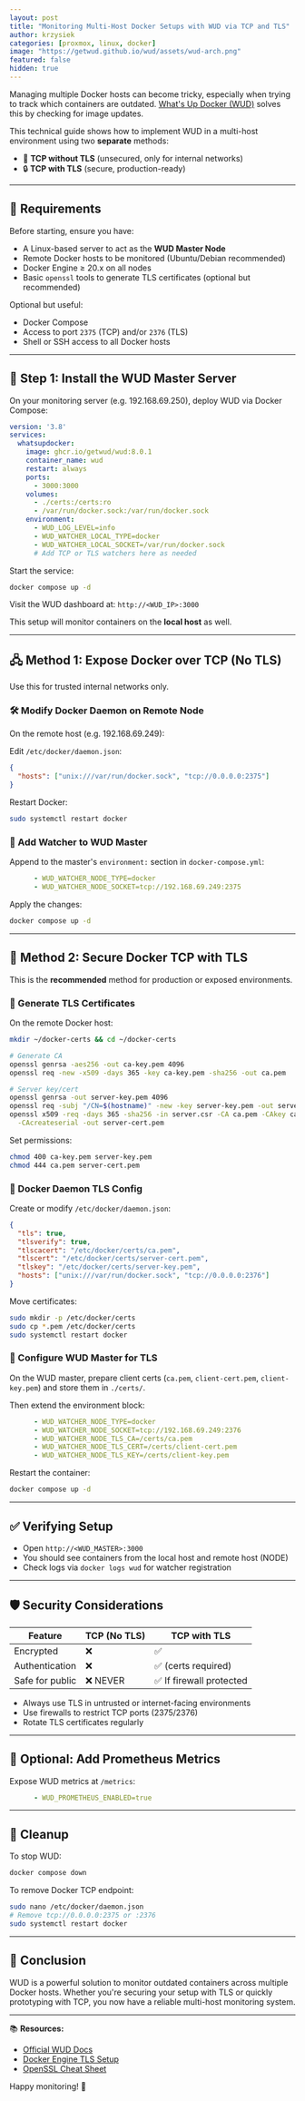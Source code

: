 ```yaml
---
layout: post
title: "Monitoring Multi-Host Docker Setups with WUD via TCP and TLS"
author: krzysiek
categories: [proxmox, linux, docker]
image: "https://getwud.github.io/wud/assets/wud-arch.png"
featured: false
hidden: true
---
```


Managing multiple Docker hosts can become tricky, especially when trying to track which containers are outdated. 
[What's Up Docker (WUD)](https://github.com/fmartinou/whats-up-docker) solves this by checking for image updates. 

This technical guide shows how to implement WUD in a multi-host environment using two **separate** methods:

* 🔌 **TCP without TLS** (unsecured, only for internal networks)
* 🔒 **TCP with TLS** (secure, production-ready)

---

## 🧰 Requirements

Before starting, ensure you have:

* A Linux-based server to act as the **WUD Master Node**
* Remote Docker hosts to be monitored (Ubuntu/Debian recommended)
* Docker Engine ≥ 20.x on all nodes
* Basic `openssl` tools to generate TLS certificates (optional but recommended)

Optional but useful:

* Docker Compose
* Access to port `2375` (TCP) and/or `2376` (TLS)
* Shell or SSH access to all Docker hosts

---

## 🧱 Step 1: Install the WUD Master Server

On your monitoring server (e.g. 192.168.69.250), deploy WUD via Docker Compose:

```yaml
version: '3.8'
services:
  whatsupdocker:
    image: ghcr.io/getwud/wud:8.0.1
    container_name: wud
    restart: always
    ports:
      - 3000:3000
    volumes:
      - ./certs:/certs:ro
      - /var/run/docker.sock:/var/run/docker.sock
    environment:
      - WUD_LOG_LEVEL=info
      - WUD_WATCHER_LOCAL_TYPE=docker
      - WUD_WATCHER_LOCAL_SOCKET=/var/run/docker.sock
      # Add TCP or TLS watchers here as needed
```

Start the service:

```bash
docker compose up -d
```

Visit the WUD dashboard at: `http://<WUD_IP>:3000`

This setup will monitor containers on the **local host** as well.

---

## 🖧 Method 1: Expose Docker over TCP (No TLS)

Use this for trusted internal networks only.

### 🛠 Modify Docker Daemon on Remote Node

On the remote host (e.g. 192.168.69.249):

Edit `/etc/docker/daemon.json`:

```json
{
  "hosts": ["unix:///var/run/docker.sock", "tcp://0.0.0.0:2375"]
}
```

Restart Docker:

```bash
sudo systemctl restart docker
```

### 📡 Add Watcher to WUD Master

Append to the master's `environment:` section in `docker-compose.yml`:

```yaml
      - WUD_WATCHER_NODE_TYPE=docker
      - WUD_WATCHER_NODE_SOCKET=tcp://192.168.69.249:2375
```

Apply the changes:

```bash
docker compose up -d
```

---

## 🔐 Method 2: Secure Docker TCP with TLS

This is the **recommended** method for production or exposed environments.

### 🔑 Generate TLS Certificates

On the remote Docker host:

```bash
mkdir ~/docker-certs && cd ~/docker-certs

# Generate CA
openssl genrsa -aes256 -out ca-key.pem 4096
openssl req -new -x509 -days 365 -key ca-key.pem -sha256 -out ca.pem

# Server key/cert
openssl genrsa -out server-key.pem 4096
openssl req -subj "/CN=$(hostname)" -new -key server-key.pem -out server.csr
openssl x509 -req -days 365 -sha256 -in server.csr -CA ca.pem -CAkey ca-key.pem \
  -CAcreateserial -out server-cert.pem
```

Set permissions:

```bash
chmod 400 ca-key.pem server-key.pem
chmod 444 ca.pem server-cert.pem
```

### 🔧 Docker Daemon TLS Config

Create or modify `/etc/docker/daemon.json`:

```json
{
  "tls": true,
  "tlsverify": true,
  "tlscacert": "/etc/docker/certs/ca.pem",
  "tlscert": "/etc/docker/certs/server-cert.pem",
  "tlskey": "/etc/docker/certs/server-key.pem",
  "hosts": ["unix:///var/run/docker.sock", "tcp://0.0.0.0:2376"]
}
```

Move certificates:

```bash
sudo mkdir -p /etc/docker/certs
sudo cp *.pem /etc/docker/certs
sudo systemctl restart docker
```

### 🧩 Configure WUD Master for TLS

On the WUD master, prepare client certs (`ca.pem`, `client-cert.pem`, `client-key.pem`) and store them in `./certs/`.

Then extend the environment block:

```yaml
      - WUD_WATCHER_NODE_TYPE=docker
      - WUD_WATCHER_NODE_SOCKET=tcp://192.168.69.249:2376
      - WUD_WATCHER_NODE_TLS_CA=/certs/ca.pem
      - WUD_WATCHER_NODE_TLS_CERT=/certs/client-cert.pem
      - WUD_WATCHER_NODE_TLS_KEY=/certs/client-key.pem
```

Restart the container:

```bash
docker compose up -d
```

---

## ✅ Verifying Setup

* Open `http://<WUD_MASTER>:3000`
* You should see containers from the local host and remote host (NODE)
* Check logs via `docker logs wud` for watcher registration

---

## 🛡 Security Considerations

| Feature         | TCP (No TLS) | TCP with TLS            |
| --------------- | ------------ | ----------------------- |
| Encrypted       | ❌            | ✅                       |
| Authentication  | ❌            | ✅ (certs required)      |
| Safe for public | ❌ NEVER      | ✅ If firewall protected |

* Always use TLS in untrusted or internet-facing environments
* Use firewalls to restrict TCP ports (2375/2376)
* Rotate TLS certificates regularly

---

## 🧪 Optional: Add Prometheus Metrics

Expose WUD metrics at `/metrics`:

```yaml
      - WUD_PROMETHEUS_ENABLED=true
```

---

## 🧼 Cleanup

To stop WUD:

```bash
docker compose down
```

To remove Docker TCP endpoint:

```bash
sudo nano /etc/docker/daemon.json
# Remove tcp://0.0.0.0:2375 or :2376
sudo systemctl restart docker
```

---

## 🏁 Conclusion

WUD is a powerful solution to monitor outdated containers across multiple Docker hosts. Whether you're securing your setup with TLS or quickly prototyping with TCP, you now have a reliable multi-host monitoring system.

---

📚 **Resources:**

* [Official WUD Docs](https://getwud.github.io/wud/#/configuration/watchers/)
* [Docker Engine TLS Setup](https://docs.docker.com/engine/security/protect-access/)
* [OpenSSL Cheat Sheet](https://www.patreon.com/file?h=109937722&m=339848105)

Happy monitoring! 🚢
